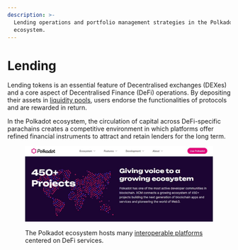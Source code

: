 ```yaml
---
description: >-
  Lending operations and portfolio management strategies in the Polkadot
  ecosystem.
---
```


# Lending

Lending tokens is an essential feature of Decentralised exchanges (DEXes) and a core aspect of Decentralised Finance (DeFi) operations. By depositing their assets in [liquidity pools](liquidity-provision.md), users endorse the functionalities of protocols and are rewarded in return.

In the Polkadot ecosystem, the circulation of capital across DeFi-specific parachains creates a competitive environment in which platforms offer refined financial instruments to attract and retain lenders for the long term.

<figure><img src="../../../.gitbook/assets/O_LendingXCMP.JPG" alt="A summary of the growing number of projects (including DeFi) hosted in the Polkadot ecosystem."><figcaption><p>The Polkadot ecosystem hosts many <a href="https://polkadot.network/features/cross-chain-communication/">interoperable platforms</a> centered on DeFi services. </p></figcaption></figure>

